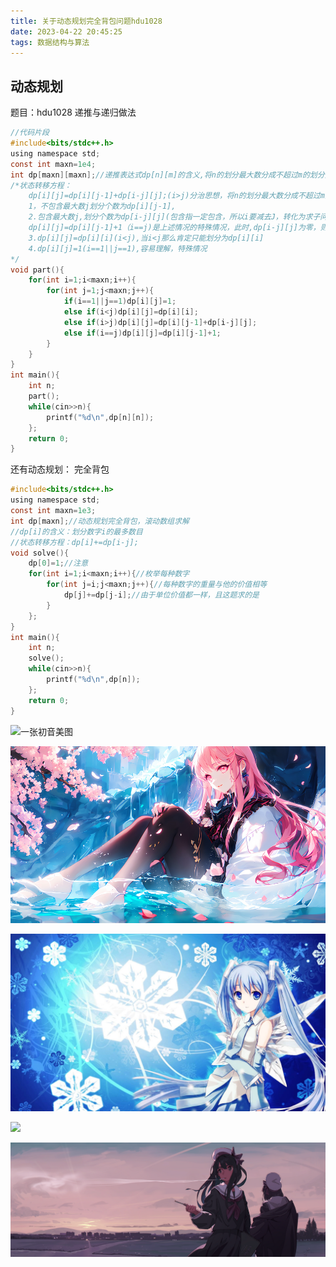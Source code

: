 ```yaml
---
title: 关于动态规划完全背包问题hdu1028
date: 2023-04-22 20:45:25
tags: 数据结构与算法
---
```



## 动态规划

题目：hdu1028
递推与递归做法

```c
//代码片段
#include<bits/stdc++.h>
using namespace std;
const int maxn=1e4;
int dp[maxn][maxn];//递推表达式dp[n][m]的含义,将n的划分最大数分成不超过m的划分数
/*状态转移方程：
    dp[i][j]=dp[i][j-1]+dp[i-j][j];(i>j)分治思想，将n的划分最大数分成不超过m的划分数有两种情况：
    1，不包含最大数j划分个数为dp[i][j-1],
    2.包含最大数j,划分个数为dp[i-j][j](包含指一定包含，所以i要减去J，转化为求子问题dp[i-j[j])
    dp[i][j]=dp[i][j-1]+1（i==j)是上述情况的特殊情况，此时,dp[i-j][j]为零，则包含最大数j只有一种情况即全部划分为j，且只有一个
    3.dp[i][j]=dp[i][i](i<j),当i<j那么肯定只能划分为dp[i][i]
    4.dp[i][j]=1(i==1||j==1),容易理解，特殊情况
*/
void part(){
    for(int i=1;i<maxn;i++){
        for(int j=1;j<maxn;j++){
            if(i==1||j==1)dp[i][j]=1;
            else if(i<j)dp[i][j]=dp[i][i];
            else if(i>j)dp[i][j]=dp[i][j-1]+dp[i-j][j];
            else if(i==j)dp[i][j]=dp[i][j-1]+1;
        }
    }
}
int main(){
    int n;
    part();
    while(cin>>n){
        printf("%d\n",dp[n][n]);
    };
    return 0;
}
```
还有动态规划：
完全背包

```c
#include<bits/stdc++.h>
using namespace std;
const int maxn=1e3;
int dp[maxn];//动态规划完全背包，滚动数组求解
//dp[i]的含义：划分数字i的最多数目
//状态转移方程：dp[i]+=dp[i-j];
void solve(){
    dp[0]=1;//注意
    for(int i=1;i<maxn;i++){//枚举每种数字
        for(int j=i;j<maxn;j++){//每种数字的重量与他的价值相等
            dp[j]+=dp[j-i];//由于单位价值都一样，且这题求的是
        }
    };
}
int main(){
    int n;
    solve();
    while(cin>>n){
        printf("%d\n",dp[n]);
    };
    return 0;
}

```



![一张初音美图](img/初音.png)

![这是另一张美图](/img/preview_png(12).png)

![再来一张初音未来](/img/8589245933.png)

![](关于动态规划完全背包问题hdu1028/Snipaste_2022-09-02_22-50-40.png)



![](img/j0vfaiejy4bj0vfaiejy4b.png)

